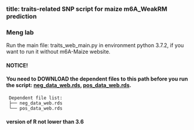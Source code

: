 ### title: traits-related SNP script for maize m6A_WeakRM prediction
### Meng lab

Run the main file: traits_web_main.py in environment python 3.7.2, if you want to run it without m6A-Maize website.
#### NOTICE!
#### You need to DOWNLOAD the dependent files to this path before you run the script: [neg_data_web.rds](https://drive.google.com/file/d/13KgvOZpFv71Ig8X1SAbjoAGHo8-m7348/view?usp=sharing), [pos_data_web.rds](https://drive.google.com/file/d/1oCCFJFUGpXREzebjGrsX2PQbQfnIaRQK/view?usp=sharing).
     Dependent file list:
     ├── neg_data_web.rds
     └── pos_data_web.rds
#### version of R not lower than 3.6
